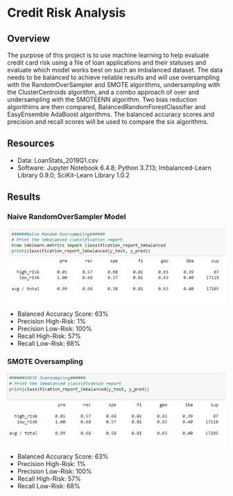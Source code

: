 # Credit Risk Analysis

## Overview

The purpose of this project is to use machine learning to help evaluate credit card risk using a file of loan applications and their statuses and evaluate which model works best on such an imbalanced dataset. The data needs to be balanced to achieve reliable results and will use oversampling with the RandomOverSampler and SMOTE algorithms, undersampling with the ClusterCentroids algorithm, and a combo approach of over and undersampling with the SMOTEENN algorithm. Two bias reduction algorithims are then compared, BalancedRandomForestClassifier and EasyEnsemble AdaBoost algorithms. The balanced accuracy scores and precision and recall scores will be used to compare the six algorithms. 

## Resources

- Data: LoanStats_2019Q1.csv
- Software: Jupyter Notebook 6.4.8; Python 3.7.13; Imbalanced-Learn Library 0.9.0; SciKit-Learn Library 1.0.2

## Results

### Naive RandomOverSampler Model

![randomoversampling](https://github.com/mein0819/Credit_Risk_Analysis/blob/main/readMeImages/naiveOverSampling.png)

- Balanced Accuracy Score: 63%
- Precision High-Risk: 1%
- Precision Low-Risk: 100%
- Recall High-Risk: 57%
- Recall Low-Risk: 68%

### SMOTE Oversampling

![smote](https://github.com/mein0819/Credit_Risk_Analysis/blob/main/readMeImages/smoteOversampling.png)

- Balanced Accuracy Score: 63%
- Precision High-Risk: 1%
- Precision Low-Risk: 100%
- Recall High-Risk: 57%
- Recall Low-Risk: 68%


